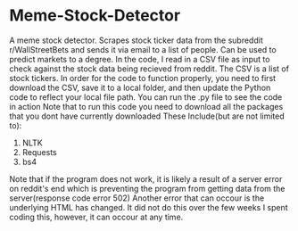 # Meme-Stock-Detector
A meme stock detector. Scrapes stock ticker data from the subreddit r/WallStreetBets and sends it via email to a list of people. Can be used to predict markets to a degree.
In the code, I read in a CSV file as input to check against the stock data being recieved from reddit. The CSV is a list of stock tickers. In order for the code to function properly, you need to first download the CSV, save it to a local folder, and then update the Python code to reflect your local file path.
You can run the .py file to see the code in action
Note that to run this code you need to download all the packages that you dont have currently downloaded
These Include(but are not limited to):
1. NLTK
2. Requests
3. bs4

Note that if the program does not work, it is likely a result of a server error on reddit's end which is preventing the program from getting data from the server(response code error 502)
Another error that can occour is the underlying HTML has changed. It did not do this over the few weeks I spent coding this, however, it can occour at any time.
